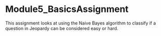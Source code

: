 # Module5_BasicsAssignment
This assignment looks at using the Naive Bayes algorithm to classify if a question in Jeopardy can be considered easy or hard.
